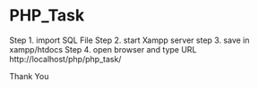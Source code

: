 # PHP_Task

Step 1. import SQL File
Step 2. start Xampp server
step 3. save in xampp/htdocs
Step 4. open browser and type URL
http://localhost/php/php_task/
 
 Thank You